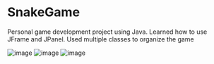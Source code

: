 # SnakeGame
Personal game development project using Java. 
Learned how to use JFrame and JPanel.
Used multiple classes to organize the game

![image](https://user-images.githubusercontent.com/92288227/221087415-360a3634-de58-4574-97c7-ceeb521b9169.png)
![image](https://user-images.githubusercontent.com/92288227/221087064-ec83b466-5e34-4b8d-b118-a163e0ef495c.png)
![image](https://user-images.githubusercontent.com/92288227/221087093-2d91fe42-f129-4009-b06a-55733d21a979.png)
